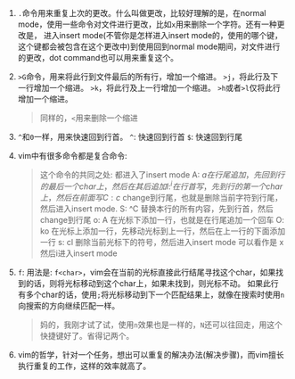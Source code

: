 1. `.`命令用来重复上次的更改。什么叫做更改，比较好理解的是，在normal mode，使用一些命令对文件进行更改，比如`x`用来删除一个字符。还有一种更改是，
   进入insert mode(不管你是怎样进入insert mode的，使用的哪个键，这个键都会被包含在这个更改中)到使用<ESC>回到normal mode期间，对文件进行的更改，dot 
   command也可以用来重复这个。

2. `>G`命令，用来将此行到文件最后的所有行，增加一个缩进。
   `>j`，将此行及下一行增加一个缩进。
   `>k`，将此行及上一行增加一个缩进。
   `>h`或者`>l`仅将此行增加一个缩进。
   > 同样的，`<`用来删除一个缩进

3. `^`和`0`一样，用来快速回到行首。
   `^`: 快速回到行首
   `$`: 快速回到行尾

4. vim中有很多命令都是复合命令:
   > 这个命令的共同之处: 都进入了insert mode
   A: $a    在行尾追加，先回到行的最后一个char上，然后在其后追加
   I: ^i    在行首写，先到行的第一个char上，然后在前面写
   C: c$    change到行尾，也就是删除当前字符到行尾，然后进入insert mode.
   S: ^C    替换本行的所有内容，先到行首，然后change到行尾
   o: A<CR> 在光标下添加一行，也就是在行尾追加一个回车
   O: ko    在光标上添加一行，先移动光标到上一行，然后在上一行的下面添加一行
   s: cl    删除当前光标下的符号，然后进入insert mode 可以看作是 x然后i进入insert mode

5. `f`: 
   用法是: `f<char>`，vim会在当前的光标直接此行结尾寻找这个char，如果找到的话，则将光标移动到这个char上，如果未找到，则光标不动。
   如果此行有多个char的话，使用`;`将光标移动到下一个匹配结果上，就像在搜索时使用`n`向搜索的方向继续匹配一样。
   > 妈的，我刚才试了试，使用`n`效果也是一样的，`N`还可以往回走，用这个快捷键好了。省得记两个。

6. vim的哲学，针对一个任务，想出可以重复的解决办法(解决步骤)，而vim擅长执行重复的工作，这样的效率就高了。



